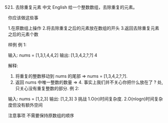 521. 去除重复元素
     中文 English
     给一个整数数组，去除重复的元素。

你应该做这些事

1.在原数组上操作 2.将去除重复之后的元素放在数组的开头 3.返回去除重复元素之后的元素个数

样例
例 1:

输入:
nums = [1,3,1,4,4,2]
输出:
[1,3,4,2,?,?]
4

解释:

1. 将重复的整数移动到 nums 的尾部 => nums = [1,3,4,2,?,?].
2. 返回 nums 中唯一整数的数量 => 4.
   事实上我们并不关心你把什么放在了 ? 处, 只关心没有重复整数的部分.
   例 2:

输入:
nums = [1,2,3]
输出:
[1,2,3]
3
挑战
1.O(n)时间复杂度.
2.O(nlogn)时间复杂度但没有额外空间

注意事项
不需要保持原数组的顺序
